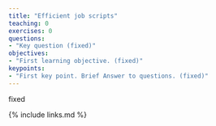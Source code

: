 ```yaml
---
title: "Efficient job scripts"
teaching: 0
exercises: 0
questions:
- "Key question (fixed)"
objectives:
- "First learning objective. (fixed)"
keypoints:
- "First key point. Brief Answer to questions. (fixed)"
---
```

fixed

{% include links.md %}

